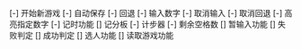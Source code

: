 [-] 开始新游戏
[-] 自动保存
[-] 回退
[-] 输入数字
[-] 取消输入
[-] 取消回退
[-] 高亮指定数字
[-] 记时功能
[] 记分板
[-] 计步器
[-] 剩余空格数
[] 暂输入功能
[] 失败判定
[] 成功判定
[] 选人功能
[] 读取游戏功能
